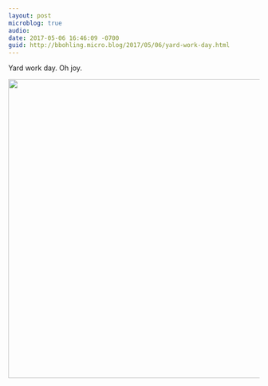 ```yaml
---
layout: post
microblog: true
audio: 
date: 2017-05-06 16:46:09 -0700
guid: http://bbohling.micro.blog/2017/05/06/yard-work-day.html
---
```

Yard work day. Oh joy.

<img src="http://bbohling.micro.blog/uploads/2017/f241cae24a.jpg" width="600" height="600" style="height: auto" />
